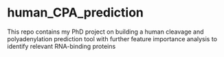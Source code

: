 # human_CPA_prediction
This repo contains my PhD project on building a human cleavage and polyadenylation prediction tool with further feature importance analysis to identify relevant RNA-binding proteins
